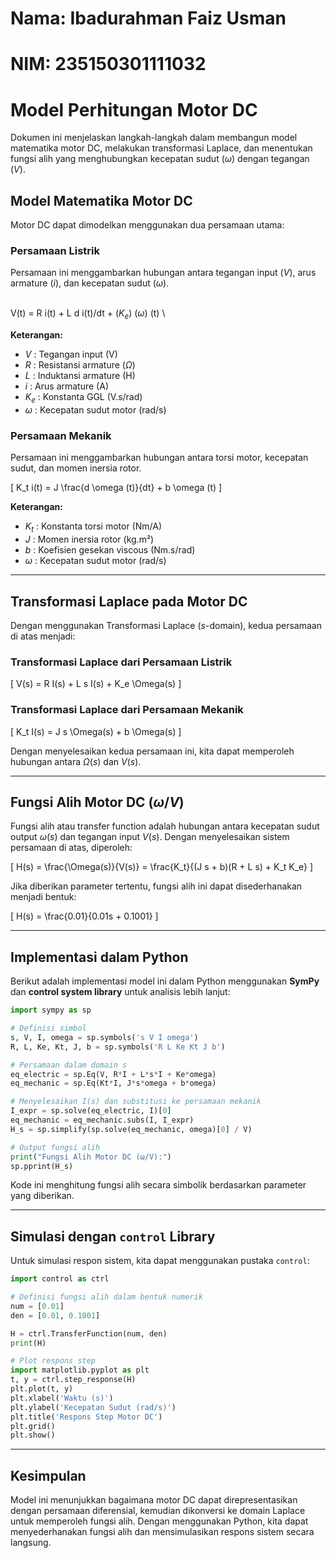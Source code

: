 # Nama: Ibadurahman Faiz Usman
# NIM: 235150301111032

# Model Perhitungan Motor DC  

Dokumen ini menjelaskan langkah-langkah dalam membangun model matematika motor DC, melakukan transformasi Laplace, dan menentukan fungsi alih yang menghubungkan kecepatan sudut ($\omega$) dengan tegangan ($V$).  

## Model Matematika Motor DC  

Motor DC dapat dimodelkan menggunakan dua persamaan utama:  

### Persamaan Listrik  
Persamaan ini menggambarkan hubungan antara tegangan input ($V$), arus armature ($i$), dan kecepatan sudut ($\omega$).  

\
V(t) = R i(t) + L d i(t)/dt + ($K_e$) ($\omega$) (t)
\

**Keterangan:**  
- $V$ : Tegangan input (V)  
- $R$ : Resistansi armature ($\Omega$)  
- $L$ : Induktansi armature (H)  
- $i$ : Arus armature (A)  
- $K_e$ : Konstanta GGL (V.s/rad)  
- $\omega$ : Kecepatan sudut motor (rad/s)  

### Persamaan Mekanik  
Persamaan ini menggambarkan hubungan antara torsi motor, kecepatan sudut, dan momen inersia rotor.  

\[
K_t i(t) = J \frac{d \omega (t)}{dt} + b \omega (t)
\]

**Keterangan:**  
- $K_t$ : Konstanta torsi motor (Nm/A)  
- $J$ : Momen inersia rotor (kg.m²)  
- $b$ : Koefisien gesekan viscous (Nm.s/rad)  
- $\omega$ : Kecepatan sudut motor (rad/s)  

---

## Transformasi Laplace pada Motor DC  

Dengan menggunakan Transformasi Laplace ($s$-domain), kedua persamaan di atas menjadi:  

### Transformasi Laplace dari Persamaan Listrik  
\[
V(s) = R I(s) + L s I(s) + K_e \Omega(s)
\]

### Transformasi Laplace dari Persamaan Mekanik  
\[
K_t I(s) = J s \Omega(s) + b \Omega(s)
\]

Dengan menyelesaikan kedua persamaan ini, kita dapat memperoleh hubungan antara $\Omega(s)$ dan $V(s)$.

---

## Fungsi Alih Motor DC ($\omega / V$)  

Fungsi alih atau transfer function adalah hubungan antara kecepatan sudut output $\omega (s)$ dan tegangan input $V(s)$. Dengan menyelesaikan sistem persamaan di atas, diperoleh:  

\[
H(s) = \frac{\Omega(s)}{V(s)} = \frac{K_t}{(J s + b)(R + L s) + K_t K_e}
\]

Jika diberikan parameter tertentu, fungsi alih ini dapat disederhanakan menjadi bentuk:  

\[
H(s) = \frac{0.01}{0.01s + 0.1001}
\]

---

## Implementasi dalam Python  
Berikut adalah implementasi model ini dalam Python menggunakan **SymPy** dan **control system library** untuk analisis lebih lanjut:  

```python
import sympy as sp

# Definisi simbol
s, V, I, omega = sp.symbols('s V I omega')
R, L, Ke, Kt, J, b = sp.symbols('R L Ke Kt J b')

# Persamaan dalam domain s
eq_electric = sp.Eq(V, R*I + L*s*I + Ke*omega)
eq_mechanic = sp.Eq(Kt*I, J*s*omega + b*omega)

# Menyelesaikan I(s) dan substitusi ke persamaan mekanik
I_expr = sp.solve(eq_electric, I)[0]
eq_mechanic = eq_mechanic.subs(I, I_expr)
H_s = sp.simplify(sp.solve(eq_mechanic, omega)[0] / V)

# Output fungsi alih
print("Fungsi Alih Motor DC (ω/V):")
sp.pprint(H_s)
```

Kode ini menghitung fungsi alih secara simbolik berdasarkan parameter yang diberikan.  

---

## Simulasi dengan `control` Library  

Untuk simulasi respon sistem, kita dapat menggunakan pustaka `control`:  

```python
import control as ctrl

# Definisi fungsi alih dalam bentuk numerik
num = [0.01]
den = [0.01, 0.1001]

H = ctrl.TransferFunction(num, den)
print(H)

# Plot respons step
import matplotlib.pyplot as plt
t, y = ctrl.step_response(H)
plt.plot(t, y)
plt.xlabel('Waktu (s)')
plt.ylabel('Kecepatan Sudut (rad/s)')
plt.title('Respons Step Motor DC')
plt.grid()
plt.show()
```

---

## Kesimpulan  
Model ini menunjukkan bagaimana motor DC dapat direpresentasikan dengan persamaan diferensial, kemudian dikonversi ke domain Laplace untuk memperoleh fungsi alih. Dengan menggunakan Python, kita dapat menyederhanakan fungsi alih dan mensimulasikan respons sistem secara langsung.
